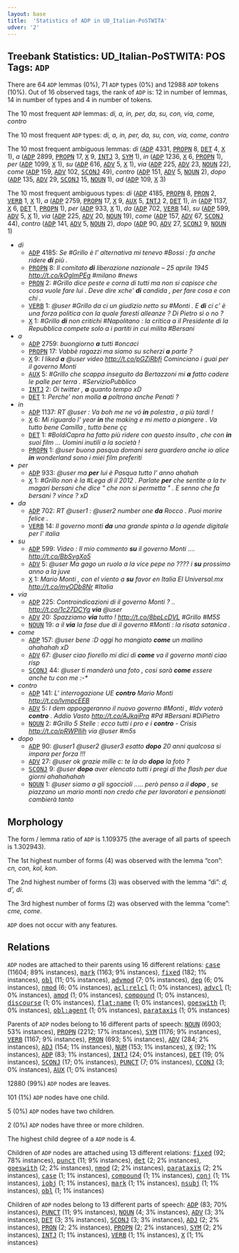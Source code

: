 ```yaml
---
layout: base
title:  'Statistics of ADP in UD_Italian-PoSTWITA'
udver: '2'
---
```


## Treebank Statistics: UD_Italian-PoSTWITA: POS Tags: `ADP`

There are 64 `ADP` lemmas (0%), 71 `ADP` types (0%) and 12988 `ADP` tokens (10%).
Out of 16 observed tags, the rank of `ADP` is: 12 in number of lemmas, 14 in number of types and 4 in number of tokens.

The 10 most frequent `ADP` lemmas: <em>di, a, in, per, da, su, con, via, come, contro</em>

The 10 most frequent `ADP` types:  <em>di, a, in, per, da, su, con, via, come, contro</em>

The 10 most frequent ambiguous lemmas: <em>di</em> (<tt><a href="it_postwita-pos-ADP.html">ADP</a></tt> 4331, <tt><a href="it_postwita-pos-PROPN.html">PROPN</a></tt> 8, <tt><a href="it_postwita-pos-DET.html">DET</a></tt> 4, <tt><a href="it_postwita-pos-X.html">X</a></tt> 1), <em>a</em> (<tt><a href="it_postwita-pos-ADP.html">ADP</a></tt> 2899, <tt><a href="it_postwita-pos-PROPN.html">PROPN</a></tt> 17, <tt><a href="it_postwita-pos-X.html">X</a></tt> 9, <tt><a href="it_postwita-pos-INTJ.html">INTJ</a></tt> 3, <tt><a href="it_postwita-pos-SYM.html">SYM</a></tt> 1), <em>in</em> (<tt><a href="it_postwita-pos-ADP.html">ADP</a></tt> 1236, <tt><a href="it_postwita-pos-X.html">X</a></tt> 6, <tt><a href="it_postwita-pos-PROPN.html">PROPN</a></tt> 1), <em>per</em> (<tt><a href="it_postwita-pos-ADP.html">ADP</a></tt> 1099, <tt><a href="it_postwita-pos-X.html">X</a></tt> 1), <em>su</em> (<tt><a href="it_postwita-pos-ADP.html">ADP</a></tt> 616, <tt><a href="it_postwita-pos-ADV.html">ADV</a></tt> 5, <tt><a href="it_postwita-pos-X.html">X</a></tt> 1), <em>via</em> (<tt><a href="it_postwita-pos-ADP.html">ADP</a></tt> 225, <tt><a href="it_postwita-pos-ADV.html">ADV</a></tt> 23, <tt><a href="it_postwita-pos-NOUN.html">NOUN</a></tt> 22), <em>come</em> (<tt><a href="it_postwita-pos-ADP.html">ADP</a></tt> 159, <tt><a href="it_postwita-pos-ADV.html">ADV</a></tt> 102, <tt><a href="it_postwita-pos-SCONJ.html">SCONJ</a></tt> 49), <em>contro</em> (<tt><a href="it_postwita-pos-ADP.html">ADP</a></tt> 151, <tt><a href="it_postwita-pos-ADV.html">ADV</a></tt> 5, <tt><a href="it_postwita-pos-NOUN.html">NOUN</a></tt> 2), <em>dopo</em> (<tt><a href="it_postwita-pos-ADP.html">ADP</a></tt> 135, <tt><a href="it_postwita-pos-ADV.html">ADV</a></tt> 29, <tt><a href="it_postwita-pos-SCONJ.html">SCONJ</a></tt> 15, <tt><a href="it_postwita-pos-NOUN.html">NOUN</a></tt> 1), <em>ad</em> (<tt><a href="it_postwita-pos-ADP.html">ADP</a></tt> 109, <tt><a href="it_postwita-pos-X.html">X</a></tt> 3)

The 10 most frequent ambiguous types:  <em>di</em> (<tt><a href="it_postwita-pos-ADP.html">ADP</a></tt> 4185, <tt><a href="it_postwita-pos-PROPN.html">PROPN</a></tt> 8, <tt><a href="it_postwita-pos-PRON.html">PRON</a></tt> 2, <tt><a href="it_postwita-pos-VERB.html">VERB</a></tt> 1, <tt><a href="it_postwita-pos-X.html">X</a></tt> 1), <em>a</em> (<tt><a href="it_postwita-pos-ADP.html">ADP</a></tt> 2759, <tt><a href="it_postwita-pos-PROPN.html">PROPN</a></tt> 17, <tt><a href="it_postwita-pos-X.html">X</a></tt> 9, <tt><a href="it_postwita-pos-AUX.html">AUX</a></tt> 5, <tt><a href="it_postwita-pos-INTJ.html">INTJ</a></tt> 2, <tt><a href="it_postwita-pos-DET.html">DET</a></tt> 1), <em>in</em> (<tt><a href="it_postwita-pos-ADP.html">ADP</a></tt> 1137, <tt><a href="it_postwita-pos-X.html">X</a></tt> 6, <tt><a href="it_postwita-pos-DET.html">DET</a></tt> 1, <tt><a href="it_postwita-pos-PROPN.html">PROPN</a></tt> 1), <em>per</em> (<tt><a href="it_postwita-pos-ADP.html">ADP</a></tt> 933, <tt><a href="it_postwita-pos-X.html">X</a></tt> 1), <em>da</em> (<tt><a href="it_postwita-pos-ADP.html">ADP</a></tt> 702, <tt><a href="it_postwita-pos-VERB.html">VERB</a></tt> 14), <em>su</em> (<tt><a href="it_postwita-pos-ADP.html">ADP</a></tt> 599, <tt><a href="it_postwita-pos-ADV.html">ADV</a></tt> 5, <tt><a href="it_postwita-pos-X.html">X</a></tt> 1), <em>via</em> (<tt><a href="it_postwita-pos-ADP.html">ADP</a></tt> 225, <tt><a href="it_postwita-pos-ADV.html">ADV</a></tt> 20, <tt><a href="it_postwita-pos-NOUN.html">NOUN</a></tt> 19), <em>come</em> (<tt><a href="it_postwita-pos-ADP.html">ADP</a></tt> 157, <tt><a href="it_postwita-pos-ADV.html">ADV</a></tt> 67, <tt><a href="it_postwita-pos-SCONJ.html">SCONJ</a></tt> 44), <em>contro</em> (<tt><a href="it_postwita-pos-ADP.html">ADP</a></tt> 141, <tt><a href="it_postwita-pos-ADV.html">ADV</a></tt> 5, <tt><a href="it_postwita-pos-NOUN.html">NOUN</a></tt> 2), <em>dopo</em> (<tt><a href="it_postwita-pos-ADP.html">ADP</a></tt> 90, <tt><a href="it_postwita-pos-ADV.html">ADV</a></tt> 27, <tt><a href="it_postwita-pos-SCONJ.html">SCONJ</a></tt> 9, <tt><a href="it_postwita-pos-NOUN.html">NOUN</a></tt> 1)


* <em>di</em>
  * <tt><a href="it_postwita-pos-ADP.html">ADP</a></tt> 4185: <em>Se #Grillo è l' alternativa mi tenevo #Bossi : fa anche ridere <b>di</b> più .</em>
  * <tt><a href="it_postwita-pos-PROPN.html">PROPN</a></tt> 8: <em>Il comitato <b>di</b> liberazione nazionale – 25 aprile 1945 http://t.co/kOglmPEg #milano #news</em>
  * <tt><a href="it_postwita-pos-PRON.html">PRON</a></tt> 2: <em>#Grillo dice peste e corna di tutti ma non si capisce che cosa vuole fare lui . Deve dire xche' <b>di</b> candida , per fare cosa e con chi .</em>
  * <tt><a href="it_postwita-pos-VERB.html">VERB</a></tt> 1: <em>@user #Grillo da ci un giudizio netto su #Monti . E <b>di</b> ci c' è una forza politica con la quale faresti alleanze ? Di Pietro sì o no ?</em>
  * <tt><a href="it_postwita-pos-X.html">X</a></tt> 1: <em>#Grillo <b>di</b> non critichi #Napolitano : la critica a il Presidente di la Repubblica compete solo a i partiti in cui milita #Bersani</em>
* <em>a</em>
  * <tt><a href="it_postwita-pos-ADP.html">ADP</a></tt> 2759: <em>buongiorno <b>a</b> tutti #oncaci</em>
  * <tt><a href="it_postwita-pos-PROPN.html">PROPN</a></tt> 17: <em>Vabbè ragazzi ma siamo su scherzi <b>a</b> parte ?</em>
  * <tt><a href="it_postwita-pos-X.html">X</a></tt> 9: <em>I liked <b>a</b> @user video http://t.co/pGZjRbfi Cominciano i guai per il governo Monti</em>
  * <tt><a href="it_postwita-pos-AUX.html">AUX</a></tt> 5: <em>#Grillo che scappa inseguito da Bertazzoni mi <b>a</b> fatto cadere le palle per terra . #ServizioPubblico</em>
  * <tt><a href="it_postwita-pos-INTJ.html">INTJ</a></tt> 2: <em>Oi twitter , <b>a</b> quanto tempo xD</em>
  * <tt><a href="it_postwita-pos-DET.html">DET</a></tt> 1: <em>Perche' non molla <b>a</b> poltrona anche Penati ?</em>
* <em>in</em>
  * <tt><a href="it_postwita-pos-ADP.html">ADP</a></tt> 1137: <em>RT @user : Va boh me ne vó <b>in</b> palestra , a più tardi !</em>
  * <tt><a href="it_postwita-pos-X.html">X</a></tt> 6: <em>Mi riguardo l' year <b>in</b> the making e mi metto a piangere . Va tutto bene Camilla , tutto bene çç</em>
  * <tt><a href="it_postwita-pos-DET.html">DET</a></tt> 1: <em>#BoldiCapra ha fatto più ridere con questo insulto , che con <b>in</b> suoi film ... Uomini inutili a la società !</em>
  * <tt><a href="it_postwita-pos-PROPN.html">PROPN</a></tt> 1: <em>@user buona pasqua domani sera guardero anche io alice <b>in</b> wonderland sono i miei film preferiti</em>
* <em>per</em>
  * <tt><a href="it_postwita-pos-ADP.html">ADP</a></tt> 933: <em>@user ma <b>per</b> lui è Pasqua tutto l' anno ahahah</em>
  * <tt><a href="it_postwita-pos-X.html">X</a></tt> 1: <em>#Grillo non è la #Lega di il 2012 . Parlate <b>per</b> che sentite a la tv magari bersani che dice " che non si permetta " . E senno che fa bersani ? vince ? xD</em>
* <em>da</em>
  * <tt><a href="it_postwita-pos-ADP.html">ADP</a></tt> 702: <em>RT @user1 : @user2 number one <b>da</b> Rocco . Puoi morire felice .</em>
  * <tt><a href="it_postwita-pos-VERB.html">VERB</a></tt> 14: <em>Il governo monti <b>da</b> una grande spinta a la agende digitale per l' italia</em>
* <em>su</em>
  * <tt><a href="it_postwita-pos-ADP.html">ADP</a></tt> 599: <em>Video : Il mio commento <b>su</b> il governo Monti .... http://t.co/BbSvgXo5</em>
  * <tt><a href="it_postwita-pos-ADV.html">ADV</a></tt> 5: <em>@user Ma gago un ruolo a la vice pepe no ???? i <b>su</b> prossimo anno a la juve</em>
  * <tt><a href="it_postwita-pos-X.html">X</a></tt> 1: <em>Mario Monti , con el viento a <b>su</b> favor en Italia El Universal.mx http://t.co/myODb8Nr #Italia</em>
* <em>via</em>
  * <tt><a href="it_postwita-pos-ADP.html">ADP</a></tt> 225: <em>Controindicazioni di il governo Monti ? .. http://t.co/1c27DCYg <b>via</b> @user</em>
  * <tt><a href="it_postwita-pos-ADV.html">ADV</a></tt> 20: <em>Spazziamo <b>via</b> tutto ! http://t.co/8bpLcDVL #Grillo #M5S</em>
  * <tt><a href="it_postwita-pos-NOUN.html">NOUN</a></tt> 19: <em>a il <b>via</b> la fase due di il governo #Monti : la risata satanica .</em>
* <em>come</em>
  * <tt><a href="it_postwita-pos-ADP.html">ADP</a></tt> 157: <em>@user bene :D oggi ho mangiato <b>come</b> un mailino ahahahah xD</em>
  * <tt><a href="it_postwita-pos-ADV.html">ADV</a></tt> 67: <em>@user ciao fiorello mi dici di <b>come</b> va il governo monti ciao risp</em>
  * <tt><a href="it_postwita-pos-SCONJ.html">SCONJ</a></tt> 44: <em>@user ti manderò una foto , cosi sarà <b>come</b> essere anche tu con me :-*</em>
* <em>contro</em>
  * <tt><a href="it_postwita-pos-ADP.html">ADP</a></tt> 141: <em>L' interrogazione UE <b>contro</b> Mario Monti http://t.co/lvmpcEEB</em>
  * <tt><a href="it_postwita-pos-ADV.html">ADV</a></tt> 5: <em>I dem appoggeranno il nuovo governo #Monti , #Idv voterà <b>contro</b> . Addio Vasto http://t.co/AJkqiPra #Pd #Bersani #DiPietro</em>
  * <tt><a href="it_postwita-pos-NOUN.html">NOUN</a></tt> 2: <em>#Grillo 5 Stelle : ecco tutti i pro e i <b>contro</b> - Crisis http://t.co/pRWPlIih via @user #m5s</em>
* <em>dopo</em>
  * <tt><a href="it_postwita-pos-ADP.html">ADP</a></tt> 90: <em>@user1 @user2 @user3 esatto <b>dopo</b> 20 anni qualcosa si impara per forza !!!</em>
  * <tt><a href="it_postwita-pos-ADV.html">ADV</a></tt> 27: <em>@user ok grazie mille c: te la do <b>dopo</b> la foto ?</em>
  * <tt><a href="it_postwita-pos-SCONJ.html">SCONJ</a></tt> 9: <em>@user <b>dopo</b> aver elencato tutti i pregi di the flash per due giorni ahahahahah</em>
  * <tt><a href="it_postwita-pos-NOUN.html">NOUN</a></tt> 1: <em>@user siamo a gli sgoccioli ..... però penso a il <b>dopo</b> , se piazzano un mario monti non credo che per lavoratori e pensionati cambierà tanto</em>

## Morphology

The form / lemma ratio of `ADP` is 1.109375 (the average of all parts of speech is 1.302943).

The 1st highest number of forms (4) was observed with the lemma “con”: <em>cn, con, kol, kon</em>.

The 2nd highest number of forms (3) was observed with the lemma “di”: <em>d, d', di</em>.

The 3rd highest number of forms (2) was observed with the lemma “come”: <em>cme, come</em>.

`ADP` does not occur with any features.


## Relations

`ADP` nodes are attached to their parents using 16 different relations: <tt><a href="it_postwita-dep-case.html">case</a></tt> (11604; 89% instances), <tt><a href="it_postwita-dep-mark.html">mark</a></tt> (1163; 9% instances), <tt><a href="it_postwita-dep-fixed.html">fixed</a></tt> (182; 1% instances), <tt><a href="it_postwita-dep-obl.html">obl</a></tt> (11; 0% instances), <tt><a href="it_postwita-dep-advmod.html">advmod</a></tt> (7; 0% instances), <tt><a href="it_postwita-dep-dep.html">dep</a></tt> (6; 0% instances), <tt><a href="it_postwita-dep-nmod.html">nmod</a></tt> (6; 0% instances), <tt><a href="it_postwita-dep-acl-relcl.html">acl:relcl</a></tt> (1; 0% instances), <tt><a href="it_postwita-dep-advcl.html">advcl</a></tt> (1; 0% instances), <tt><a href="it_postwita-dep-amod.html">amod</a></tt> (1; 0% instances), <tt><a href="it_postwita-dep-compound.html">compound</a></tt> (1; 0% instances), <tt><a href="it_postwita-dep-discourse.html">discourse</a></tt> (1; 0% instances), <tt><a href="it_postwita-dep-flat-name.html">flat:name</a></tt> (1; 0% instances), <tt><a href="it_postwita-dep-goeswith.html">goeswith</a></tt> (1; 0% instances), <tt><a href="it_postwita-dep-obl-agent.html">obl:agent</a></tt> (1; 0% instances), <tt><a href="it_postwita-dep-parataxis.html">parataxis</a></tt> (1; 0% instances)

Parents of `ADP` nodes belong to 16 different parts of speech: <tt><a href="it_postwita-pos-NOUN.html">NOUN</a></tt> (6903; 53% instances), <tt><a href="it_postwita-pos-PROPN.html">PROPN</a></tt> (2212; 17% instances), <tt><a href="it_postwita-pos-SYM.html">SYM</a></tt> (1176; 9% instances), <tt><a href="it_postwita-pos-VERB.html">VERB</a></tt> (1167; 9% instances), <tt><a href="it_postwita-pos-PRON.html">PRON</a></tt> (693; 5% instances), <tt><a href="it_postwita-pos-ADV.html">ADV</a></tt> (284; 2% instances), <tt><a href="it_postwita-pos-ADJ.html">ADJ</a></tt> (154; 1% instances), <tt><a href="it_postwita-pos-NUM.html">NUM</a></tt> (153; 1% instances), <tt><a href="it_postwita-pos-X.html">X</a></tt> (92; 1% instances), <tt><a href="it_postwita-pos-ADP.html">ADP</a></tt> (83; 1% instances), <tt><a href="it_postwita-pos-INTJ.html">INTJ</a></tt> (24; 0% instances), <tt><a href="it_postwita-pos-DET.html">DET</a></tt> (19; 0% instances), <tt><a href="it_postwita-pos-SCONJ.html">SCONJ</a></tt> (17; 0% instances), <tt><a href="it_postwita-pos-PUNCT.html">PUNCT</a></tt> (7; 0% instances), <tt><a href="it_postwita-pos-CCONJ.html">CCONJ</a></tt> (3; 0% instances), <tt><a href="it_postwita-pos-AUX.html">AUX</a></tt> (1; 0% instances)

12880 (99%) `ADP` nodes are leaves.

101 (1%) `ADP` nodes have one child.

5 (0%) `ADP` nodes have two children.

2 (0%) `ADP` nodes have three or more children.

The highest child degree of a `ADP` node is 4.

Children of `ADP` nodes are attached using 13 different relations: <tt><a href="it_postwita-dep-fixed.html">fixed</a></tt> (92; 78% instances), <tt><a href="it_postwita-dep-punct.html">punct</a></tt> (11; 9% instances), <tt><a href="it_postwita-dep-det.html">det</a></tt> (2; 2% instances), <tt><a href="it_postwita-dep-goeswith.html">goeswith</a></tt> (2; 2% instances), <tt><a href="it_postwita-dep-nmod.html">nmod</a></tt> (2; 2% instances), <tt><a href="it_postwita-dep-parataxis.html">parataxis</a></tt> (2; 2% instances), <tt><a href="it_postwita-dep-case.html">case</a></tt> (1; 1% instances), <tt><a href="it_postwita-dep-compound.html">compound</a></tt> (1; 1% instances), <tt><a href="it_postwita-dep-conj.html">conj</a></tt> (1; 1% instances), <tt><a href="it_postwita-dep-iobj.html">iobj</a></tt> (1; 1% instances), <tt><a href="it_postwita-dep-mark.html">mark</a></tt> (1; 1% instances), <tt><a href="it_postwita-dep-nsubj.html">nsubj</a></tt> (1; 1% instances), <tt><a href="it_postwita-dep-obl.html">obl</a></tt> (1; 1% instances)

Children of `ADP` nodes belong to 13 different parts of speech: <tt><a href="it_postwita-pos-ADP.html">ADP</a></tt> (83; 70% instances), <tt><a href="it_postwita-pos-PUNCT.html">PUNCT</a></tt> (11; 9% instances), <tt><a href="it_postwita-pos-NOUN.html">NOUN</a></tt> (4; 3% instances), <tt><a href="it_postwita-pos-ADV.html">ADV</a></tt> (3; 3% instances), <tt><a href="it_postwita-pos-DET.html">DET</a></tt> (3; 3% instances), <tt><a href="it_postwita-pos-SCONJ.html">SCONJ</a></tt> (3; 3% instances), <tt><a href="it_postwita-pos-ADJ.html">ADJ</a></tt> (2; 2% instances), <tt><a href="it_postwita-pos-PRON.html">PRON</a></tt> (2; 2% instances), <tt><a href="it_postwita-pos-PROPN.html">PROPN</a></tt> (2; 2% instances), <tt><a href="it_postwita-pos-SYM.html">SYM</a></tt> (2; 2% instances), <tt><a href="it_postwita-pos-INTJ.html">INTJ</a></tt> (1; 1% instances), <tt><a href="it_postwita-pos-VERB.html">VERB</a></tt> (1; 1% instances), <tt><a href="it_postwita-pos-X.html">X</a></tt> (1; 1% instances)

